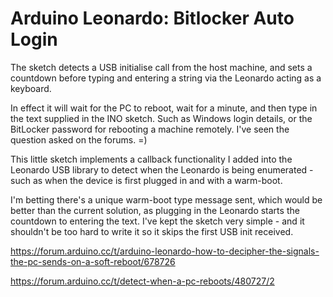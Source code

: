 # Arduino Leonardo: Bitlocker Auto Login
The sketch detects a USB initialise call from the host machine, and sets a countdown before typing and entering a string via the Leonardo acting as a keyboard.

In effect it will wait for the PC to reboot, wait for a minute, and then type in the text supplied in the INO sketch. Such as Windows login details, or the BitLocker password for rebooting a machine remotely. I've seen the question asked on the forums. =) 

This little sketch implements a callback functionality I added into the Leonardo USB library to detect when the Leonardo is being enumerated - such as when the device is first plugged in and with a warm-boot.

I'm betting there's a unique warm-boot type message sent, which would be better than the current solution, as plugging in the Leonardo starts the countdown to entering the text.
I've kept the sketch very simple - and it shouldn't be too hard to write it so it skips the first USB init received.

https://forum.arduino.cc/t/arduino-leonardo-how-to-decipher-the-signals-the-pc-sends-on-a-soft-reboot/678726

https://forum.arduino.cc/t/detect-when-a-pc-reboots/480727/2

